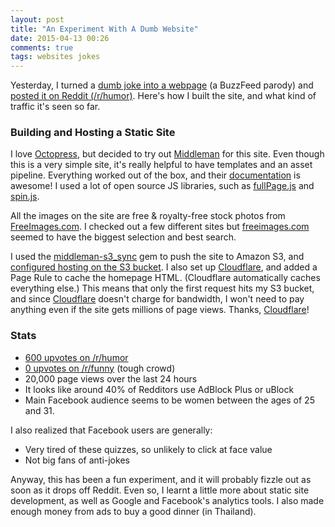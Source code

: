 ```yaml
---
layout: post
title: "An Experiment With A Dumb Website"
date: 2015-04-13 00:26
comments: true
tags: websites jokes
---
```


Yesterday, I turned a [dumb joke into a webpage](http://whattypeofanimalareyou.com/) (a BuzzFeed parody) and [posted it on Reddit (/r/humor)](http://www.reddit.com/r/humor/comments/329jlq/oc_i_made_a_short_quiz_that_tells_you_what_type/). Here's how I built the site, and what kind of traffic it's seen so far.


### Building and Hosting a Static Site

I love [Octopress](http://octopress.org/), but decided to try out [Middleman](https://middlemanapp.com/) for this site. Even though this is a very simple site, it's really helpful to have templates and an asset pipeline. Everything worked out of the box, and their [documentation](https://middlemanapp.com/basics/install/) is awesome! I used a lot of open source JS libraries, such as [fullPage.js](https://github.com/alvarotrigo/fullPage.js) and [spin.js](http://fgnass.github.com/spin.js/).

All the images on the site are free & royalty-free stock photos from [FreeImages.com](http://www.freeimages.com/). I checked out a few different sites but [freeimages.com](http://www.freeimages.com/) seemed to have the biggest selection and best search.

I used the [middleman-s3_sync](https://github.com/fredjean/middleman-s3_sync) gem to push the site to Amazon S3, and [configured hosting on the S3 bucket](http://docs.aws.amazon.com/AmazonS3/latest/dev/WebsiteHosting.html). I also set up [Cloudflare](https://www.cloudflare.com/), and added a Page Rule to cache the homepage HTML. (Cloudflare automatically caches everything else.)
This means that only the first request hits my S3 bucket, and since [Cloudflare](https://www.cloudflare.com/) doesn't charge for bandwidth, I won't need to pay anything even if the site gets millions of page views. Thanks, [Cloudflare](https://www.cloudflare.com/)!


### Stats

* [600 upvotes on /r/humor](http://www.reddit.com/r/humor/comments/329jlq/oc_i_made_a_short_quiz_that_tells_you_what_type/)
* [0 upvotes on /r/funny](http://www.reddit.com/r/funny/comments/32cmox/i_made_a_short_quiz_that_tells_you_what_type_of/) (tough crowd)
* 20,000 page views over the last 24 hours
* It looks like around 40% of Redditors use AdBlock Plus or uBlock
* Main Facebook audience seems to be women between the ages of 25 and 31.

I also realized that Facebook users are generally:

* Very tired of these quizzes, so unlikely to click at face value
* Not big fans of anti-jokes


Anyway, this has been a fun experiment, and it will probably fizzle out as soon as it drops off Reddit. Even so, I learnt a little more about static site development, as well as Google and Facebook's analytics tools. I also made enough money from ads to buy a good dinner (in Thailand).
